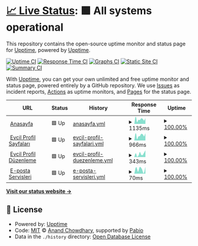 # [📈 Live Status](https://demo.upptime.js.org): <!--live status--> **🟩 All systems operational**

This repository contains the open-source uptime monitor and status page for [Upptime](https://upptime.js.org), powered by [Upptime](https://github.com/upptime/upptime).

[![Uptime CI](https://github.com/seyitacar/evcilimstatus/workflows/Uptime%20CI/badge.svg)](https://github.com/seyitacar/evcilimstatus/actions?query=workflow%3A%22Uptime+CI%22)
[![Response Time CI](https://github.com/seyitacar/evcilimstatus/workflows/Response%20Time%20CI/badge.svg)](https://github.com/seyitacar/evcilimstatus/actions?query=workflow%3A%22Response+Time+CI%22)
[![Graphs CI](https://github.com/seyitacar/evcilimstatus/workflows/Graphs%20CI/badge.svg)](https://github.com/seyitacar/evcilimstatus/actions?query=workflow%3A%22Graphs+CI%22)
[![Static Site CI](https://github.com/seyitacar/evcilimstatus/workflows/Static%20Site%20CI/badge.svg)](https://github.com/seyitacar/evcilimstatus/actions?query=workflow%3A%22Static+Site+CI%22)
[![Summary CI](https://github.com/seyitacar/evcilimstatus/workflows/Summary%20CI/badge.svg)](https://github.com/seyitacar/evcilimstatus/actions?query=workflow%3A%22Summary+CI%22)

With [Upptime](https://upptime.js.org), you can get your own unlimited and free uptime monitor and status page, powered entirely by a GitHub repository. We use [Issues](https://github.com/upptime/upptime/issues) as incident reports, [Actions](https://github.com/seyitacar/evcilimstatus/actions) as uptime monitors, and [Pages](https://demo.upptime.js.org) for the status page.

<!--start: status pages-->
<!-- This summary is generated by Upptime (https://github.com/upptime/upptime) -->
<!-- Do not edit this manually, your changes will be overwritten -->
<!-- prettier-ignore -->
| URL | Status | History | Response Time | Uptime |
| --- | ------ | ------- | ------------- | ------ |
| <img alt="" src="https://icons.duckduckgo.com/ip3/evcil.im.ico" height="13"> [Anasayfa](https://evcil.im/) | 🟩 Up | [anasayfa.yml](https://github.com/seyitacar/evcilimstatus/commits/HEAD/history/anasayfa.yml) | <details><summary><img alt="Response time graph" src="./graphs/anasayfa/response-time-week.png" height="20"> 1135ms</summary><br><a href="https://durum.evcil.im/history/anasayfa"><img alt="Response time 1135" src="https://img.shields.io/endpoint?url=https%3A%2F%2Fraw.githubusercontent.com%2Fseyitacar%2Fevcilimstatus%2FHEAD%2Fapi%2Fanasayfa%2Fresponse-time.json"></a><br><a href="https://durum.evcil.im/history/anasayfa"><img alt="24-hour response time 1135" src="https://img.shields.io/endpoint?url=https%3A%2F%2Fraw.githubusercontent.com%2Fseyitacar%2Fevcilimstatus%2FHEAD%2Fapi%2Fanasayfa%2Fresponse-time-day.json"></a><br><a href="https://durum.evcil.im/history/anasayfa"><img alt="7-day response time 1135" src="https://img.shields.io/endpoint?url=https%3A%2F%2Fraw.githubusercontent.com%2Fseyitacar%2Fevcilimstatus%2FHEAD%2Fapi%2Fanasayfa%2Fresponse-time-week.json"></a><br><a href="https://durum.evcil.im/history/anasayfa"><img alt="30-day response time 1135" src="https://img.shields.io/endpoint?url=https%3A%2F%2Fraw.githubusercontent.com%2Fseyitacar%2Fevcilimstatus%2FHEAD%2Fapi%2Fanasayfa%2Fresponse-time-month.json"></a><br><a href="https://durum.evcil.im/history/anasayfa"><img alt="1-year response time 1135" src="https://img.shields.io/endpoint?url=https%3A%2F%2Fraw.githubusercontent.com%2Fseyitacar%2Fevcilimstatus%2FHEAD%2Fapi%2Fanasayfa%2Fresponse-time-year.json"></a></details> | <details><summary><a href="https://durum.evcil.im/history/anasayfa">100.00%</a></summary><a href="https://durum.evcil.im/history/anasayfa"><img alt="All-time uptime 100.00%" src="https://img.shields.io/endpoint?url=https%3A%2F%2Fraw.githubusercontent.com%2Fseyitacar%2Fevcilimstatus%2FHEAD%2Fapi%2Fanasayfa%2Fuptime.json"></a><br><a href="https://durum.evcil.im/history/anasayfa"><img alt="24-hour uptime 100.00%" src="https://img.shields.io/endpoint?url=https%3A%2F%2Fraw.githubusercontent.com%2Fseyitacar%2Fevcilimstatus%2FHEAD%2Fapi%2Fanasayfa%2Fuptime-day.json"></a><br><a href="https://durum.evcil.im/history/anasayfa"><img alt="7-day uptime 100.00%" src="https://img.shields.io/endpoint?url=https%3A%2F%2Fraw.githubusercontent.com%2Fseyitacar%2Fevcilimstatus%2FHEAD%2Fapi%2Fanasayfa%2Fuptime-week.json"></a><br><a href="https://durum.evcil.im/history/anasayfa"><img alt="30-day uptime 100.00%" src="https://img.shields.io/endpoint?url=https%3A%2F%2Fraw.githubusercontent.com%2Fseyitacar%2Fevcilimstatus%2FHEAD%2Fapi%2Fanasayfa%2Fuptime-month.json"></a><br><a href="https://durum.evcil.im/history/anasayfa"><img alt="1-year uptime 100.00%" src="https://img.shields.io/endpoint?url=https%3A%2F%2Fraw.githubusercontent.com%2Fseyitacar%2Fevcilimstatus%2FHEAD%2Fapi%2Fanasayfa%2Fuptime-year.json"></a></details>
| <img alt="" src="https://icons.duckduckgo.com/ip3/ben.evcil.im.ico" height="13"> [Evcil Profil Sayfaları](https://ben.evcil.im/varsayilan/) | 🟩 Up | [evcil-profil-sayfalari.yml](https://github.com/seyitacar/evcilimstatus/commits/HEAD/history/evcil-profil-sayfalari.yml) | <details><summary><img alt="Response time graph" src="./graphs/evcil-profil-sayfalari/response-time-week.png" height="20"> 966ms</summary><br><a href="https://durum.evcil.im/history/evcil-profil-sayfalari"><img alt="Response time 966" src="https://img.shields.io/endpoint?url=https%3A%2F%2Fraw.githubusercontent.com%2Fseyitacar%2Fevcilimstatus%2FHEAD%2Fapi%2Fevcil-profil-sayfalari%2Fresponse-time.json"></a><br><a href="https://durum.evcil.im/history/evcil-profil-sayfalari"><img alt="24-hour response time 966" src="https://img.shields.io/endpoint?url=https%3A%2F%2Fraw.githubusercontent.com%2Fseyitacar%2Fevcilimstatus%2FHEAD%2Fapi%2Fevcil-profil-sayfalari%2Fresponse-time-day.json"></a><br><a href="https://durum.evcil.im/history/evcil-profil-sayfalari"><img alt="7-day response time 966" src="https://img.shields.io/endpoint?url=https%3A%2F%2Fraw.githubusercontent.com%2Fseyitacar%2Fevcilimstatus%2FHEAD%2Fapi%2Fevcil-profil-sayfalari%2Fresponse-time-week.json"></a><br><a href="https://durum.evcil.im/history/evcil-profil-sayfalari"><img alt="30-day response time 966" src="https://img.shields.io/endpoint?url=https%3A%2F%2Fraw.githubusercontent.com%2Fseyitacar%2Fevcilimstatus%2FHEAD%2Fapi%2Fevcil-profil-sayfalari%2Fresponse-time-month.json"></a><br><a href="https://durum.evcil.im/history/evcil-profil-sayfalari"><img alt="1-year response time 966" src="https://img.shields.io/endpoint?url=https%3A%2F%2Fraw.githubusercontent.com%2Fseyitacar%2Fevcilimstatus%2FHEAD%2Fapi%2Fevcil-profil-sayfalari%2Fresponse-time-year.json"></a></details> | <details><summary><a href="https://durum.evcil.im/history/evcil-profil-sayfalari">100.00%</a></summary><a href="https://durum.evcil.im/history/evcil-profil-sayfalari"><img alt="All-time uptime 100.00%" src="https://img.shields.io/endpoint?url=https%3A%2F%2Fraw.githubusercontent.com%2Fseyitacar%2Fevcilimstatus%2FHEAD%2Fapi%2Fevcil-profil-sayfalari%2Fuptime.json"></a><br><a href="https://durum.evcil.im/history/evcil-profil-sayfalari"><img alt="24-hour uptime 100.00%" src="https://img.shields.io/endpoint?url=https%3A%2F%2Fraw.githubusercontent.com%2Fseyitacar%2Fevcilimstatus%2FHEAD%2Fapi%2Fevcil-profil-sayfalari%2Fuptime-day.json"></a><br><a href="https://durum.evcil.im/history/evcil-profil-sayfalari"><img alt="7-day uptime 100.00%" src="https://img.shields.io/endpoint?url=https%3A%2F%2Fraw.githubusercontent.com%2Fseyitacar%2Fevcilimstatus%2FHEAD%2Fapi%2Fevcil-profil-sayfalari%2Fuptime-week.json"></a><br><a href="https://durum.evcil.im/history/evcil-profil-sayfalari"><img alt="30-day uptime 100.00%" src="https://img.shields.io/endpoint?url=https%3A%2F%2Fraw.githubusercontent.com%2Fseyitacar%2Fevcilimstatus%2FHEAD%2Fapi%2Fevcil-profil-sayfalari%2Fuptime-month.json"></a><br><a href="https://durum.evcil.im/history/evcil-profil-sayfalari"><img alt="1-year uptime 100.00%" src="https://img.shields.io/endpoint?url=https%3A%2F%2Fraw.githubusercontent.com%2Fseyitacar%2Fevcilimstatus%2FHEAD%2Fapi%2Fevcil-profil-sayfalari%2Fuptime-year.json"></a></details>
| <img alt="" src="https://icons.duckduckgo.com/ip3/ben.evcil.im.ico" height="13"> [Evcil Profil Düzenleme](https://ben.evcil.im/login) | 🟩 Up | [evcil-profil-duezenleme.yml](https://github.com/seyitacar/evcilimstatus/commits/HEAD/history/evcil-profil-duezenleme.yml) | <details><summary><img alt="Response time graph" src="./graphs/evcil-profil-duezenleme/response-time-week.png" height="20"> 343ms</summary><br><a href="https://durum.evcil.im/history/evcil-profil-duezenleme"><img alt="Response time 343" src="https://img.shields.io/endpoint?url=https%3A%2F%2Fraw.githubusercontent.com%2Fseyitacar%2Fevcilimstatus%2FHEAD%2Fapi%2Fevcil-profil-duezenleme%2Fresponse-time.json"></a><br><a href="https://durum.evcil.im/history/evcil-profil-duezenleme"><img alt="24-hour response time 343" src="https://img.shields.io/endpoint?url=https%3A%2F%2Fraw.githubusercontent.com%2Fseyitacar%2Fevcilimstatus%2FHEAD%2Fapi%2Fevcil-profil-duezenleme%2Fresponse-time-day.json"></a><br><a href="https://durum.evcil.im/history/evcil-profil-duezenleme"><img alt="7-day response time 343" src="https://img.shields.io/endpoint?url=https%3A%2F%2Fraw.githubusercontent.com%2Fseyitacar%2Fevcilimstatus%2FHEAD%2Fapi%2Fevcil-profil-duezenleme%2Fresponse-time-week.json"></a><br><a href="https://durum.evcil.im/history/evcil-profil-duezenleme"><img alt="30-day response time 343" src="https://img.shields.io/endpoint?url=https%3A%2F%2Fraw.githubusercontent.com%2Fseyitacar%2Fevcilimstatus%2FHEAD%2Fapi%2Fevcil-profil-duezenleme%2Fresponse-time-month.json"></a><br><a href="https://durum.evcil.im/history/evcil-profil-duezenleme"><img alt="1-year response time 343" src="https://img.shields.io/endpoint?url=https%3A%2F%2Fraw.githubusercontent.com%2Fseyitacar%2Fevcilimstatus%2FHEAD%2Fapi%2Fevcil-profil-duezenleme%2Fresponse-time-year.json"></a></details> | <details><summary><a href="https://durum.evcil.im/history/evcil-profil-duezenleme">100.00%</a></summary><a href="https://durum.evcil.im/history/evcil-profil-duezenleme"><img alt="All-time uptime 100.00%" src="https://img.shields.io/endpoint?url=https%3A%2F%2Fraw.githubusercontent.com%2Fseyitacar%2Fevcilimstatus%2FHEAD%2Fapi%2Fevcil-profil-duezenleme%2Fuptime.json"></a><br><a href="https://durum.evcil.im/history/evcil-profil-duezenleme"><img alt="24-hour uptime 100.00%" src="https://img.shields.io/endpoint?url=https%3A%2F%2Fraw.githubusercontent.com%2Fseyitacar%2Fevcilimstatus%2FHEAD%2Fapi%2Fevcil-profil-duezenleme%2Fuptime-day.json"></a><br><a href="https://durum.evcil.im/history/evcil-profil-duezenleme"><img alt="7-day uptime 100.00%" src="https://img.shields.io/endpoint?url=https%3A%2F%2Fraw.githubusercontent.com%2Fseyitacar%2Fevcilimstatus%2FHEAD%2Fapi%2Fevcil-profil-duezenleme%2Fuptime-week.json"></a><br><a href="https://durum.evcil.im/history/evcil-profil-duezenleme"><img alt="30-day uptime 100.00%" src="https://img.shields.io/endpoint?url=https%3A%2F%2Fraw.githubusercontent.com%2Fseyitacar%2Fevcilimstatus%2FHEAD%2Fapi%2Fevcil-profil-duezenleme%2Fuptime-month.json"></a><br><a href="https://durum.evcil.im/history/evcil-profil-duezenleme"><img alt="1-year uptime 100.00%" src="https://img.shields.io/endpoint?url=https%3A%2F%2Fraw.githubusercontent.com%2Fseyitacar%2Fevcilimstatus%2FHEAD%2Fapi%2Fevcil-profil-duezenleme%2Fuptime-year.json"></a></details>
| <img alt="" src="https://icons.duckduckgo.com/ip3/null.ico" height="13"> [E-posta Servisleri](witcher.mxrouting.net) | 🟩 Up | [e-posta-servisleri.yml](https://github.com/seyitacar/evcilimstatus/commits/HEAD/history/e-posta-servisleri.yml) | <details><summary><img alt="Response time graph" src="./graphs/e-posta-servisleri/response-time-week.png" height="20"> 70ms</summary><br><a href="https://durum.evcil.im/history/e-posta-servisleri"><img alt="Response time 70" src="https://img.shields.io/endpoint?url=https%3A%2F%2Fraw.githubusercontent.com%2Fseyitacar%2Fevcilimstatus%2FHEAD%2Fapi%2Fe-posta-servisleri%2Fresponse-time.json"></a><br><a href="https://durum.evcil.im/history/e-posta-servisleri"><img alt="24-hour response time 70" src="https://img.shields.io/endpoint?url=https%3A%2F%2Fraw.githubusercontent.com%2Fseyitacar%2Fevcilimstatus%2FHEAD%2Fapi%2Fe-posta-servisleri%2Fresponse-time-day.json"></a><br><a href="https://durum.evcil.im/history/e-posta-servisleri"><img alt="7-day response time 70" src="https://img.shields.io/endpoint?url=https%3A%2F%2Fraw.githubusercontent.com%2Fseyitacar%2Fevcilimstatus%2FHEAD%2Fapi%2Fe-posta-servisleri%2Fresponse-time-week.json"></a><br><a href="https://durum.evcil.im/history/e-posta-servisleri"><img alt="30-day response time 70" src="https://img.shields.io/endpoint?url=https%3A%2F%2Fraw.githubusercontent.com%2Fseyitacar%2Fevcilimstatus%2FHEAD%2Fapi%2Fe-posta-servisleri%2Fresponse-time-month.json"></a><br><a href="https://durum.evcil.im/history/e-posta-servisleri"><img alt="1-year response time 70" src="https://img.shields.io/endpoint?url=https%3A%2F%2Fraw.githubusercontent.com%2Fseyitacar%2Fevcilimstatus%2FHEAD%2Fapi%2Fe-posta-servisleri%2Fresponse-time-year.json"></a></details> | <details><summary><a href="https://durum.evcil.im/history/e-posta-servisleri">100.00%</a></summary><a href="https://durum.evcil.im/history/e-posta-servisleri"><img alt="All-time uptime 100.00%" src="https://img.shields.io/endpoint?url=https%3A%2F%2Fraw.githubusercontent.com%2Fseyitacar%2Fevcilimstatus%2FHEAD%2Fapi%2Fe-posta-servisleri%2Fuptime.json"></a><br><a href="https://durum.evcil.im/history/e-posta-servisleri"><img alt="24-hour uptime 100.00%" src="https://img.shields.io/endpoint?url=https%3A%2F%2Fraw.githubusercontent.com%2Fseyitacar%2Fevcilimstatus%2FHEAD%2Fapi%2Fe-posta-servisleri%2Fuptime-day.json"></a><br><a href="https://durum.evcil.im/history/e-posta-servisleri"><img alt="7-day uptime 100.00%" src="https://img.shields.io/endpoint?url=https%3A%2F%2Fraw.githubusercontent.com%2Fseyitacar%2Fevcilimstatus%2FHEAD%2Fapi%2Fe-posta-servisleri%2Fuptime-week.json"></a><br><a href="https://durum.evcil.im/history/e-posta-servisleri"><img alt="30-day uptime 100.00%" src="https://img.shields.io/endpoint?url=https%3A%2F%2Fraw.githubusercontent.com%2Fseyitacar%2Fevcilimstatus%2FHEAD%2Fapi%2Fe-posta-servisleri%2Fuptime-month.json"></a><br><a href="https://durum.evcil.im/history/e-posta-servisleri"><img alt="1-year uptime 100.00%" src="https://img.shields.io/endpoint?url=https%3A%2F%2Fraw.githubusercontent.com%2Fseyitacar%2Fevcilimstatus%2FHEAD%2Fapi%2Fe-posta-servisleri%2Fuptime-year.json"></a></details>

<!--end: status pages-->

[**Visit our status website →**](https://demo.upptime.js.org)

## 📄 License

- Powered by: [Upptime](https://github.com/upptime/upptime)
- Code: [MIT](./LICENSE) © [Anand Chowdhary](https://anandchowdhary.com), supported by [Pabio](https://pabio.com)
- Data in the `./history` directory: [Open Database License](https://opendatacommons.org/licenses/odbl/1-0/)
